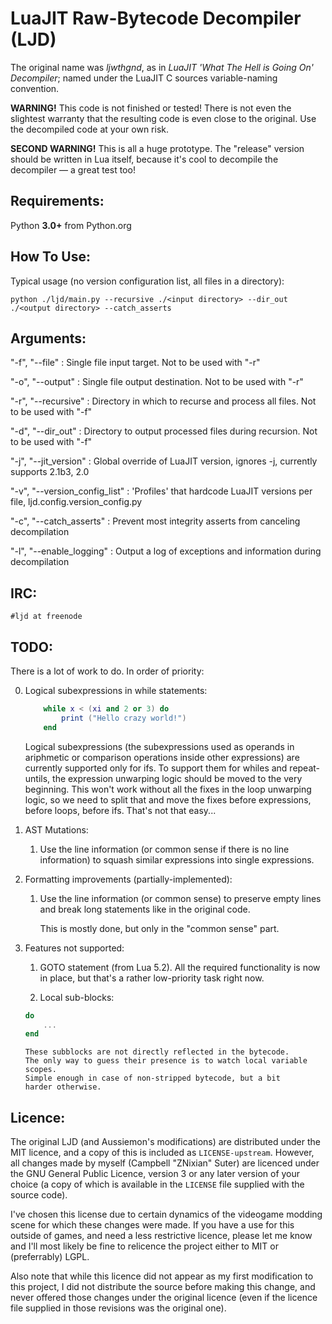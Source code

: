 LuaJIT Raw-Bytecode Decompiler (LJD)
===

The original name was _ljwthgnd_, as in _LuaJIT 'What The Hell is Going On'
Decompiler_; named under the LuaJIT C sources variable-naming convention.


__WARNING!__ This code is not finished or tested! There is not even
the slightest warranty that the resulting code is even close to the original.
Use the decompiled code at your own risk.

__SECOND WARNING!__ This is all a huge prototype. The "release" version
should be written in Lua itself, because it's cool to
decompile the decompiler — a great test too!


Requirements:
---

Python __3.0+__ from Python.org


How To Use:
---

Typical usage (no version configuration list, all files in a directory):
```
python ./ljd/main.py --recursive ./<input directory> --dir_out ./<output directory> --catch_asserts
```


Arguments:
---

"-f", "--file" : Single file input target. Not to be used with "-r"

"-o", "--output" : Single file output destination. Not to be used with "-r"

"-r", "--recursive" : Directory in which to recurse and process all files. Not to be used with "-f"

"-d", "--dir_out" : Directory to output processed files during recursion. Not to be used with "-f"

"-j", "--jit_version" : Global override of LuaJIT version, ignores -j, currently supports 2.1b3, 2.0

"-v", "--version_config_list" : 'Profiles' that hardcode LuaJIT versions per file, ljd.config.version_config.py

"-c", "--catch_asserts" : Prevent most integrity asserts from canceling decompilation

"-l", "--enable_logging" : Output a log of exceptions and information during decompilation


IRC:
---

```#ljd at freenode```


TODO:
---

There is a lot of work to do. In order of priority:

0. Logical subexpressions in while statements:
	```lua
		while x < (xi and 2 or 3) do
			print ("Hello crazy world!")
		end
	```

	Logical subexpressions (the subexpressions used as operands in
	ariphmetic or comparison operations inside other expressions) are
	currently supported only for ifs. To support them for whiles and
	repeat-untils, the expression unwarping logic should be moved to the
	very beginning. This won't work without all the fixes in
	the loop unwarping logic, so we need to split that and move the fixes
	before expressions, before loops, before ifs. That's not that easy...

1. AST Mutations:
	1. Use the line information (or common sense if there is no line
	   information) to squash similar expressions into single expressions.

2. Formatting improvements (partially-implemented):
	1. Use the line information (or common sense) to preserve empty lines
	   and break long statements like in the original code.
	   
	   This is mostly done, but only in the "common sense" part.

3. Features not supported:
	1. GOTO statement (from Lua 5.2). All the required functionality is
		now in place, but that's a rather low-priority task right now.

	2. Local sub-blocks:
	```lua
	do
		...
	end
	```
	   These subblocks are not directly reflected in the bytecode.
	   The only way to guess their presence is to watch local variable scopes.
	   Simple enough in case of non-stripped bytecode, but a bit
	   harder otherwise.

Licence:
---

The original LJD (and Aussiemon's modifications) are distributed under the MIT licence, and a
copy of this is included as `LICENSE-upstream`. However, all changes made by myself
(Campbell "ZNixian" Suter) are licenced under the GNU General Public Licence, version 3 or any later
version of your choice (a copy of which is available in the `LICENSE` file supplied with the source code).

I've chosen this license due to certain dynamics of the videogame modding scene for which these changes
were made. If you have a use for this outside of games, and need a less restrictive licence, please let me know
and I'll most likely be fine to relicence the project either to MIT or (preferrably) LGPL.

Also note that while this licence did not appear as my first modification to this project, I did not
distribute the source before making this change, and never offered those changes under the original licence
(even if the licence file supplied in those revisions was the original one).
